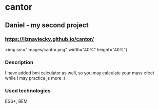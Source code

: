 # cantor
## Daniel - my second project
### https://liznaviecky.github.io/cantor/
<img src="images/cantor.png" width="40%" height="40%")
<h3> Description </h3> 
I have added bmi calculator as well, so you may calculate your mass efect while I may practice js more :) 
<h3> Used technologies </h3>
ES6+, BEM
